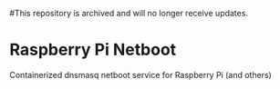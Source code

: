#This repository is archived and will no longer receive updates.

Raspberry Pi Netboot
====================

Containerized dnsmasq netboot service for Raspberry Pi (and others)
